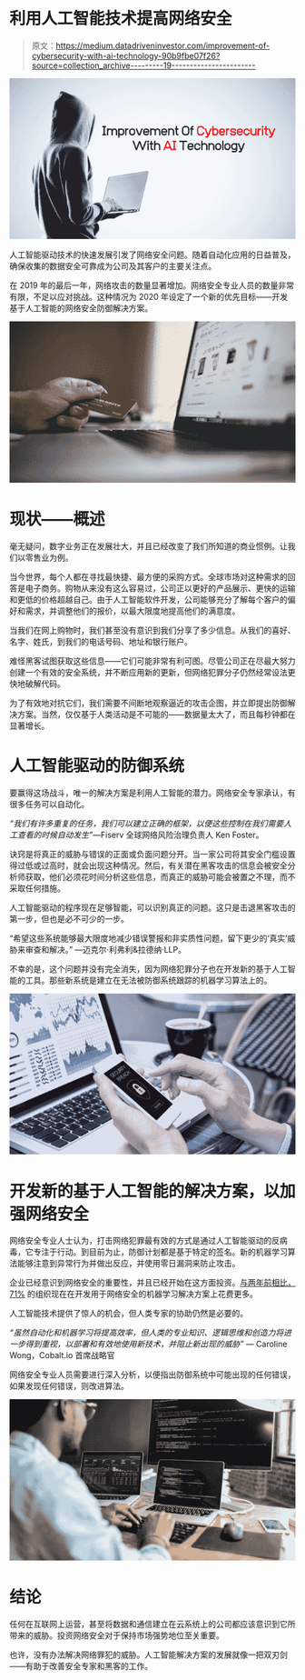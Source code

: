 # 利用人工智能技术提高网络安全

> 原文：<https://medium.datadriveninvestor.com/improvement-of-cybersecurity-with-ai-technology-90b9fbe07f26?source=collection_archive---------19----------------------->

![](img/929db9e5b12b177f89edd365ad00e150.png)

人工智能驱动技术的快速发展引发了网络安全问题。随着自动化应用的日益普及，确保收集的数据安全可靠成为公司及其客户的主要关注点。

在 2019 年的最后一年，网络攻击的数量显著增加。网络安全专业人员的数量非常有限，不足以应对挑战。这种情况为 2020 年设定了一个新的优先目标——开发基于人工智能的网络安全防御解决方案。

![](img/e8bc8a75e52092beecff1813b2606c1a.png)

# 现状——概述

毫无疑问，数字业务正在发展壮大，并且已经改变了我们所知道的商业惯例。让我们以零售业为例。

当今世界，每个人都在寻找最快捷、最方便的采购方式。全球市场对这种需求的回答是电子商务。购物从来没有这么容易过，公司正以更好的产品展示、更快的运输和更低的价格超越自己。由于人工智能软件开发，公司能够充分了解每个客户的偏好和需求，并调整他们的报价，以最大限度地提高他们的满意度。

当我们在网上购物时，我们甚至没有意识到我们分享了多少信息。从我们的喜好、名字、姓氏，到我们的电话号码、地址和银行账户。

难怪黑客试图获取这些信息——它们可能非常有利可图。尽管公司正在尽最大努力创建一个有效的安全系统，并不断应用新的更新，但网络犯罪分子仍然经常设法更快地破解代码。

为了有效地对抗它们，我们需要不间断地观察逼近的攻击企图，并立即提出防御解决方案。当然，仅仅基于人类活动是不可能的——数据量太大了，而且每秒钟都在显著增长。

# 人工智能驱动的防御系统

要赢得这场战斗，唯一的解决方案是利用人工智能的潜力。网络安全专家承认，有很多任务可以自动化。

*“我们有许多重复的任务，我们可以建立正确的框架，以便这些控制在我们需要人工查看的时候自动发生”*—Fiserv 全球网络风险治理负责人 Ken Foster。

诀窍是将真正的威胁与错误的正面或负面问题分开。当一家公司将其安全门槛设置得过低或过高时，就会出现这种情况。然后，有关潜在黑客攻击的信息会被安全分析师获取，他们必须花时间分析这些信息，而真正的威胁可能会被置之不理，而不采取任何措施。

人工智能驱动的程序现在足够智能，可以识别真正的问题。这只是击退黑客攻击的第一步，但也是必不可少的一步。

“希望这些系统能够最大限度地减少错误警报和非实质性问题，留下更少的‘真实’威胁来审查和解决。” —迈克尔·利弗利&拉德纳·LLP。

不幸的是，这个问题并没有完全消失，因为网络犯罪分子也在开发新的基于人工智能的工具。那些新系统是建立在无法被防御系统跟踪的机器学习算法上的。

![](img/9ca96039b7230e2f1f07989afedbf5d6.png)

# 开发新的基于人工智能的解决方案，以加强网络安全

网络安全专业人士认为，打击网络犯罪最有效的方式是通过人工智能驱动的反病毒，它专注于行动。到目前为止，防御计划都是基于特定的签名。新的机器学习算法能够注意到异常行为并做出反应，并使用零日漏洞来防止攻击。

企业已经意识到网络安全的重要性，并且已经开始在这方面投资。[与两年前相比，71%](https://www-cdn.webroot.com/6015/4999/4566/Webroot_AI_ML_Survey_US-2019.pdf) 的组织现在在开发用于网络安全的机器学习解决方案上花费更多。

人工智能技术提供了惊人的机会，但人类专家的协助仍然是必要的。

*“虽然自动化和机器学习将提高效率，但人类的专业知识、逻辑思维和创造力将进一步得到重视，以部署和有效地使用新技术，并阻止新出现的威胁”* — Caroline Wong，Cobalt.io 首席战略官

网络安全专业人员需要进行深入分析，以便指出防御系统中可能出现的任何错误，如果发现任何错误，则改进算法。

![](img/862f77517695552f08c13efce91eccd3.png)

# 结论

任何在互联网上运营，甚至将数据和通信建立在云系统上的公司都应该意识到它所带来的威胁。投资网络安全对于保持市场强势地位至关重要。

也许，没有办法解决网络罪犯的威胁。人工智能解决方案的发展就像一把双刃剑——有助于改善安全专家和黑客的工作。